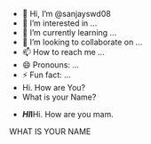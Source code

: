 - 👋 Hi, I’m @sanjayswd08
- 👀 I’m interested in ...
- 🌱 I’m currently learning ...
- 💞️ I’m looking to collaborate on ...
- 📫 How to reach me ...
- 😄 Pronouns: ...
- ⚡ Fun fact: ...
- Hi. How are You?
- What is your Name?
- <p><b><I>HI</I>I</b>Hi. How are you mam.</p>
<a>WHAT IS YOUR NAME</a>
<!---
sanjayswd08/sanjayswd08 is a ✨ special ✨ repository because its `README.md` (this file) appears on your GitHub profile.
You can click the Preview link to take a look at your changes.
--->
